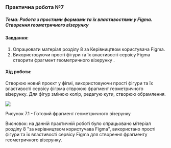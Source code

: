 ### Практична робота №7

##### Тема: Робота з простими формами та їх властивостями у Figma. Створення геометричного візерунку

#### Завдання:

1. Опрацювати матеріал розділу 8 за Керівництвом користувача Figma.
2. Використовуючи прості фігури  та їх властивості сервісу Figma  створити фрагмент геометричного візерунку . 

#### Хід роботи:
Створюю новий проєкт у фігмі, використовуючи прості фігури та їх властивості сервісу фігрма ствроюю фрагмент геометричного візерунку. Для фігур змінюю колір, редагую кути, створюю обрамлення.

![](?raw=true)

Рисунок 7.1 - Готовий фрагмент геометричного візерунку

Висновок: на данній практичній роботі було опрацьовано мітеріал розділу 8 "за керівництвом користучава Figma", використано прості фігури та їх властивості сервісу Figma для створення фрагменту геометричного візерунку.